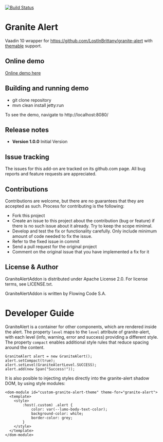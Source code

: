 [![Build Status](https://jenkins.flowingcode.com/job/GraniteAlert-addon/badge/icon)](https://jenkins.flowingcode.com/job/GraniteAlert-addon)

# Granite Alert

Vaadin 10 wrapper for https://github.com/LostInBrittany/granite-alert with [themable](https://github.com/vaadin/vaadin-themable-mixin) support.

## Online demo

[Online demo here](http://addonsv10.flowingcode.com/granite-alert)

## Building and running demo

- git clone repository
- mvn clean install jetty:run

To see the demo, navigate to http://localhost:8080/

## Release notes

- **Version 1.0.0** Initial Version

## Issue tracking

The issues for this add-on are tracked on its github.com page. All bug reports and feature requests are appreciated. 

## Contributions

Contributions are welcome, but there are no guarantees that they are accepted as such. Process for contributing is the following:

- Fork this project
- Create an issue to this project about the contribution (bug or feature) if there is no such issue about it already. Try to keep the scope minimal.
- Develop and test the fix or functionality carefully. Only include minimum amount of code needed to fix the issue.
- Refer to the fixed issue in commit
- Send a pull request for the original project
- Comment on the original issue that you have implemented a fix for it

## License & Author

GraniteAlertAddon is distributed under Apache License 2.0. For license terms, see LICENSE.txt.

GraniteAlertAddon is written by Flowing Code S.A.

# Developer Guide

GraniteAlert is a container for other components, which are rendered inside the alert.
The property `level` maps to the `level` attribute of granite-alert, with each level (info, warning, error and success) providing a different style. The property `compact` enables additional style rules that reduce spacing around the content.

```
GraniteAlert alert = new GraniteAlert();
alert.setCompact(true);
alert.setLevel(GraniteAlertLevel.SUCCESS);
alert.add(new Span("Success!"));
```

It is also posible to injecting styles directly into the granite-alert shadow DOM, by using style modules:
```
<dom-module id="custom-granite-alert-theme" theme-for="granite-alert">
  <template>
    <style>
        :host(.custom) .alert {
            color: var(--lumo-body-text-color);
            background-color: white;
            border-color: grey;
        }
    </style>
  </template>
</dom-module>
```
